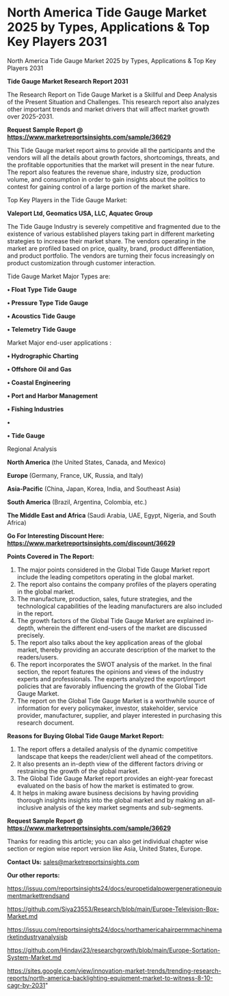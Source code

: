 # North America Tide Gauge Market 2025 by Types, Applications & Top Key Players 2031
North America Tide Gauge Market 2025 by Types, Applications & Top Key Players 2031

<strong>Tide Gauge Market Research Report 2031</strong>

The Research Report on Tide Gauge Market is a Skillful and Deep Analysis of the Present Situation and Challenges. This research report also analyzes other important trends and market drivers that will affect market growth over 2025-2031.

<strong>Request Sample Report @ <a href=https://www.marketreportsinsights.com/sample/36629>https://www.marketreportsinsights.com/sample/36629</a></strong>

This Tide Gauge market report aims to provide all the participants and the vendors will all the details about growth factors, shortcomings, threats, and the profitable opportunities that the market will present in the near future. The report also features the revenue share, industry size, production volume, and consumption in order to gain insights about the politics to contest for gaining control of a large portion of the market share.

Top Key Players in the Tide Gauge Market:

<strong>Valeport Ltd, Geomatics USA, LLC, Aquatec Group</strong>

The Tide Gauge Industry is severely competitive and fragmented due to the existence of various established players taking part in different marketing strategies to increase their market share. The vendors operating in the market are profiled based on price, quality, brand, product differentiation, and product portfolio. The vendors are turning their focus increasingly on product customization through customer interaction.

Tide Gauge Market Major Types are:

<strong>•  Float Type Tide Gauge

•  Pressure Type Tide Gauge

•  Acoustics Tide Gauge

•  Telemetry Tide Gauge</strong>

Market Major end-user applications :

<strong>•  Hydrographic Charting

•  Offshore Oil and Gas

•  Coastal Engineering

•  Port and Harbor Management

•  Fishing Industries

•  

•  Tide Gauge</strong>

Regional Analysis

</u><strong><b>North America</b></strong> (the United States, Canada, and Mexico)

<strong><b>Europe </b></strong>(Germany, France, UK, Russia, and Italy)

<strong><b>Asia-Pacific</b></strong> (China, Japan, Korea, India, and Southeast Asia)

<strong><b>South America</b></strong> (Brazil, Argentina, Colombia, etc.)

<strong><b>The Middle East and Africa</b></strong> (Saudi Arabia, UAE, Egypt, Nigeria, and South Africa)

<strong>Go For Interesting Discount Here: <a href=https://www.marketreportsinsights.com/discount/36629>https://www.marketreportsinsights.com/discount/36629</a></strong>

<strong>Points Covered in The Report:</strong>
<ol>
  <li>The major points considered in the Global Tide Gauge Market report include the leading competitors operating in the global market.</li>
  <li>The report also contains the company profiles of the players operating in the global market.</li>
  <li>The manufacture, production, sales, future strategies, and the technological capabilities of the leading manufacturers are also included in the report.</li>
  <li>The growth factors of the Global Tide Gauge Market are explained in-depth, wherein the different end-users of the market are discussed precisely.</li>
  <li>The report also talks about the key application areas of the global market, thereby providing an accurate description of the market to the readers/users.</li>
  <li>The report incorporates the SWOT analysis of the market. In the final section, the report features the opinions and views of the industry experts and professionals. The experts analyzed the export/import policies that are favorably influencing the growth of the Global Tide Gauge Market.</li>
  <li>The report on the Global Tide Gauge Market is a worthwhile source of information for every policymaker, investor, stakeholder, service provider, manufacturer, supplier, and player interested in purchasing this research document.</li>
</ol>
<strong>Reasons for Buying Global Tide Gauge Market Report:</strong>

<ol>
  <li>The report offers a detailed analysis of the dynamic competitive landscape that keeps the reader/client well ahead of the competitors.</li>
  <li>It also presents an in-depth view of the different factors driving or restraining the growth of the global market.</li>
  <li>The Global Tide Gauge Market report provides an eight-year forecast evaluated on the basis of how the market is estimated to grow.</li>
  <li>It helps in making aware business decisions by having providing thorough insights insights into the global market and by making an all-inclusive analysis of the key market segments and sub-segments.</li>
</ol>
<strong>Request Sample Report @ <a href=https://www.marketreportsinsights.com/sample/36629>https://www.marketreportsinsights.com/sample/36629</a></strong>


Thanks for reading this article; you can also get individual chapter wise section or region wise report version like Asia, United States, Europe.

<strong>Contact Us:</strong>
sales@marketreportsinsights.com

<strong>Our other reports:</strong>

<a href=https://issuu.com/reportsinsights24/docs/europetidalpowergenerationequipmentmarkettrendsand>https://issuu.com/reportsinsights24/docs/europetidalpowergenerationequipmentmarkettrendsand</a>

<a href=https://github.com/Siya23553/Research/blob/main/Europe-Television-Box-Market.md>https://github.com/Siya23553/Research/blob/main/Europe-Television-Box-Market.md</a>

<a href=https://issuu.com/reportsinsights24/docs/northamericahairpermmachinemarketindustryanalysisb>https://issuu.com/reportsinsights24/docs/northamericahairpermmachinemarketindustryanalysisb</a>

<a href=https://github.com/Hindavi23/researchgrowth/blob/main/Europe-Sortation-System-Market.md>https://github.com/Hindavi23/researchgrowth/blob/main/Europe-Sortation-System-Market.md</a>

<a href=https://sites.google.com/view/innovation-market-trends/trending-research-reports/north-america-backlighting-equipment-market-to-witness-8-10-cagr-by-2031>https://sites.google.com/view/innovation-market-trends/trending-research-reports/north-america-backlighting-equipment-market-to-witness-8-10-cagr-by-2031</a>"
